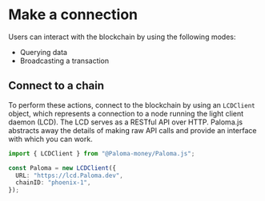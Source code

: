 # Make a connection

Users can interact with the blockchain by using the following modes:

- Querying data
- Broadcasting a transaction

## Connect to a chain

To perform these actions, connect to the blockchain by using an `LCDClient` object, which represents a connection to a node running the light client daemon (LCD). The LCD serves as a RESTful API over HTTP. Paloma.js abstracts away the details of making raw API calls and provide an interface with which you can work.

```ts
import { LCDClient } from "@Paloma-money/Paloma.js";

const Paloma = new LCDClient({
  URL: "https://lcd.Paloma.dev",
  chainID: "phoenix-1",
});
```
